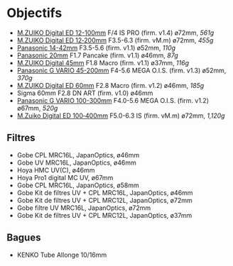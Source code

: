 # Objectifs

  - [M.ZUIKO Digital ED 12-100mm] F/4 IS PRO (firm. v1.4) ø72mm, _561g_
  - [M.ZUIKO Digital ED 12‑200mm] F3.5-6.3 (firm. vM.m) ø72mm, _455g_
  - [Panasonic 14-42mm] F3.5-5.6 (firm. v1.1) ø52mm, _110g_
  - [Panasonic 20mm] F1.7 Pancake (firm. v1.1) ø46mm, _87g_
  - [M.ZUIKO Digital 45mm] F1.8 Macro (firm. v1.1) ø37mm, _116g_
  - [Panasonic G VARIO 45-200mm] F4-5.6 MEGA O.I.S. (firm. v1.3) ø52mm, _370g_
  - [M.ZUIKO Digital ED 60mm] F2.8 Macro (firm. v1.2) ø46mm, _185g_
  - Sigma 60mm F2.8 DN ART (firm. v1.0) ø46mm
  - [Panasonic G VARIO 100-300mm] F4.0-5.6 MEGA O.I.S. (firm. v1.2) ø67mm, _520g_
  - [M.Zuiko Digital ED 100‑400mm] F5.0-6.3 IS (firm. vM.m) ø72mm, _1,120g_


[M.ZUIKO Digital ED 60mm]: https://www.olympus.fr/site/fr/c/lenses/om_d_pen_lenses/m_zuiko/m_zuiko_digital_ed_60mm_1_2_8/m_zuiko_digital_ed_60mm_1_2_8_specifications.html
[M.ZUIKO Digital 45mm]: https://www.olympus.fr/site/fr/c/lenses/om_d_pen_lenses/m_zuiko/m_zuiko_digital_45mm_118/m_zuiko_digital_45mm_118_specifications.html
[Panasonic G VARIO 45-200mm]: https://www.panasonic.com/fr/consumer/appareils-photo-et-camescopes/objectifs/objectifs-lumix/h-fsa45200.html
[Panasonic G VARIO 100-300mm]: https://www.panasonic.com/fr/consumer/appareils-photo-et-camescopes/objectifs/objectifs-lumix/h-fsa100300.html
[M.ZUIKO Digital ED 75‑300mm]: https://www.olympus.fr/site/fr/c/lenses/om_d_pen_lenses/m_zuiko/m_zuiko_digital_ed_75_300mm_1_4_8_6_7_ii/m_zuiko_digital_ed_75_300mm_1_4_8_6_7_ii_specifications.html
[M.ZUIKO Digital ED 12-100mm]: https://www.olympus.fr/site/fr/c/lenses/om_d_pen_lenses/m_zuiko_pro/m_zuiko_digital_ed_12_100mm_1_4_0_is_pro/m_zuiko_digital_ed_12_100mm_1_4_0_is_pro_specifications.html
[M.ZUIKO Digital ED 12‑200mm]: https://www.olympus.fr/site/fr/c/lenses/om_d_pen_lenses/m_zuiko/m_zuiko_digital_12_200mm_f3563/index.html
[M.Zuiko Digital ED 100‑400mm]: https://www.olympus.fr/site/fr/c/lenses/om_d_pen_lenses/m_zuiko/m_zuiko_digital_ed_100_400mm_f5_0_6_3_is/index.html
[Panasonic 14-42mm]: https://www.panasonic.com/fr/consumer/appareils-photo-et-camescopes/objectifs/objectifs-lumix/h-fs1442a.html
[Panasonic 20mm]: https://www.panasonic.com/fr/consumer/appareils-photo-et-camescopes/objectifs/objectifs-lumix/h-h020a.html

## Filtres

- Gobe CPL MRC16L, JapanOptics, ø46mm
- Gobe UV MRC16L, JapanOptics, ø46mm
- Hoya HMC UV(C), ø46mm
- Hoya Pro1 digital MC UV, ø67mm
- Gobe CPL MRC16L, JapanOptics, ø58mm
- Gobe Kit de filtres UV + CPL MRC16L, JapanOptics, ø46mm
- Gobe Kit de filtres UV + CPL MRC12L, JapanOptics, ø72mm
- Gobe filtre UV MRC16L, JapanOptics, ø72mm
- Gobe Kit de filtres UV + CPL MRC12L, JapanOptics, ø37mm

## Bagues

- KENKO Tube Allonge 10/16mm
